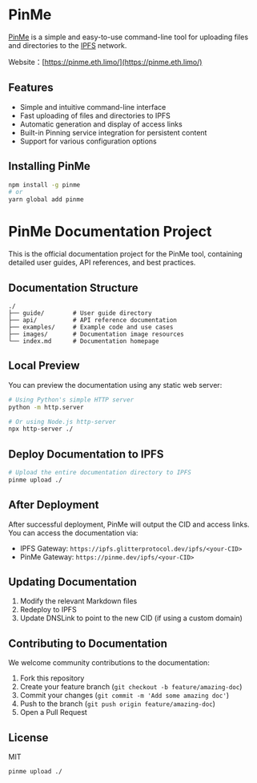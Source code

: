 # PinMe

[PinMe](https://pinme.eth.limo/) is a simple and easy-to-use command-line tool for uploading files and directories to the [IPFS](https://ipfs.tech/) network.

Website：[https://pinme.eth.limo/](https://pinme.eth.limo/)

## Features

- Simple and intuitive command-line interface
- Fast uploading of files and directories to IPFS
- Automatic generation and display of access links
- Built-in Pinning service integration for persistent content
- Support for various configuration options

## Installing PinMe

```bash
npm install -g pinme
# or
yarn global add pinme
```

# PinMe Documentation Project

This is the official documentation project for the PinMe tool, containing detailed user guides, API references, and best practices.

## Documentation Structure

```
./
├── guide/        # User guide directory
├── api/          # API reference documentation
├── examples/     # Example code and use cases
├── images/       # Documentation image resources
└── index.md      # Documentation homepage
```

## Local Preview

You can preview the documentation using any static web server:

```bash
# Using Python's simple HTTP server
python -m http.server

# Or using Node.js http-server
npx http-server ./
```

## Deploy Documentation to IPFS

```bash
# Upload the entire documentation directory to IPFS
pinme upload ./
```

## After Deployment

After successful deployment, PinMe will output the CID and access links. You can access the documentation via:

- IPFS Gateway: `https://ipfs.glitterprotocol.dev/ipfs/<your-CID>`
- PinMe Gateway: `https://pinme.dev/ipfs/<your-CID>`

## Updating Documentation

1. Modify the relevant Markdown files
2. Redeploy to IPFS
3. Update DNSLink to point to the new CID (if using a custom domain)

## Contributing to Documentation

We welcome community contributions to the documentation:

1. Fork this repository
2. Create your feature branch (`git checkout -b feature/amazing-doc`)
3. Commit your changes (`git commit -m 'Add some amazing doc'`)
4. Push to the branch (`git push origin feature/amazing-doc`)
5. Open a Pull Request

## License

MIT

```bash
pinme upload ./
```
